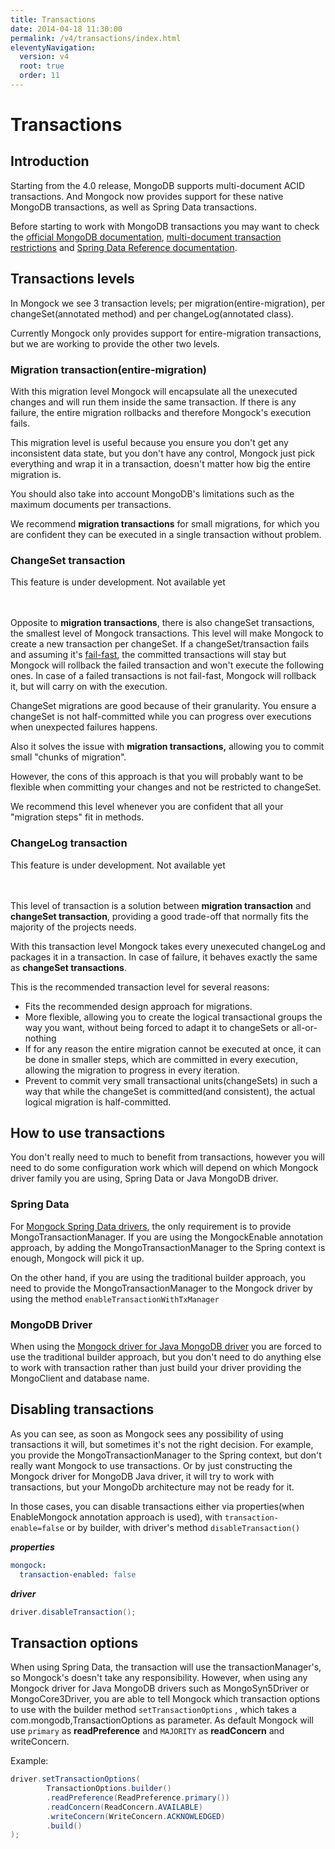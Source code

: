 ```yaml
---
title: Transactions
date: 2014-04-18 11:30:00 
permalink: /v4/transactions/index.html
eleventyNavigation:
  version: v4
  root: true
  order: 11
---
```


# Transactions

## Introduction

Starting from the 4.0 release, MongoDB supports multi-document ACID transactions. And Mongock now provides support for these native MongoDB transactions, as well as Spring Data transactions.

Before starting to work with MongoDB transactions you may want to check the [official MongoDB documentation](https://docs.mongodb.com/manual/core/transactions/), [multi-document  transaction restrictions](https://docs.mongodb.com/manual/reference/limits/#Multi-document-Transactions) and [Spring Data Reference documentation](https://docs.spring.io/spring-data/mongodb/docs/current/reference/html/#mongo.transactions).

## Transactions levels

In Mongock we see 3 transaction levels; per migration\(entire-migration\), per changeSet\(annotated method\) and per changeLog\(annotated class\). 

Currently Mongock only provides support for entire-migration transactions, but we are working to provide the other two levels.

### Migration transaction\(entire-migration\)

With this migration level Mongock will encapsulate all the unexecuted changes and will run them inside the same transaction. If there is any failure, the entire migration rollbacks and therefore Mongock's execution fails.

This migration level is useful because you ensure you don't get any inconsistent data state, but you don't have any control, Mongock just pick everything and wrap it in a transaction, doesn't matter how big the entire migration is. 

You should also take into account MongoDB's limitations such as the maximum documents per transactions.

We recommend **migration transactions** for small migrations, for which you are confident they can be executed in a single transaction without problem.

### ChangeSet transaction

<div class="warning">
This feature is under development. Not available yet
</div>
<br><br>

Opposite to **migration transactions**, there is also changeSet transactions, the smallest level of Mongock transactions. This level will make Mongock to create a new transaction per changeSet. If a changeSet/transaction fails and assuming  it's [fail-fast](/v4/advanced-configuration.md#fail-fast), the committed transactions will stay but Mongock will rollback the failed transaction and won't execute the following ones. In case of a failed transactions is not fail-fast, Mongock will rollback it, but will carry on with the execution.

ChangeSet migrations are good because of their granularity. You ensure a changeSet is not half-committed while you can progress over executions when unexpected failures happens.

Also it solves  the issue with **migration transactions,** allowing you to commit small "chunks of migration".

However, the cons of this approach is that you will probably want to be flexible when committing your changes and not be restricted to changeSet.

We recommend this level whenever you are confident that all your "migration steps" fit in methods.

### ChangeLog transaction

<div class="warning">
This feature is under development. Not available yet
</div>
<br><br>

This level of transaction is a solution between **migration transaction** and **changeSet transaction**, providing a good trade-off that normally fits the majority of the projects needs.

With this transaction level Mongock takes every unexecuted changeLog and packages it in a transaction. In case of failure, it behaves exactly the same as **changeSet transactions**.

This is the recommended transaction level for several reasons:

* Fits the recommended design approach for migrations. 
* More flexible, allowing you to create the logical transactional groups the way you want, without being forced to adapt it to changeSets or all-or-nothing
* If for any reason the entire migration cannot be executed at once, it can be done in smaller steps, which are committed in every execution, allowing the migration to progress in every iteration.
* Prevent to commit very small transactional units\(changeSets\) in such a way that while the changeSet is committed\(and consistent\), the actual logical migration is half-committed.

## How to use transactions

You don't really need to much to benefit from transactions, however you will need to do some configuration work which will depend on which Mongock driver family you are using, Spring Data or Java MongoDB driver.

### Spring Data

For [Mongock Spring Data drivers](/v4/spring), the only requirement is to provide MongoTransactionManager. If you are using the MongockEnable annotation approach, by adding the MongoTransactionManager to the Spring context is enough, Mongock will pick it up.

On the other hand, if you are using the traditional builder approach, you need to provide the MongoTransactionManager to the Mongock driver by using the method `enableTransactionWithTxManager` 

### MongoDB Driver

When using the [Mongock driver for Java MongoDB driver](/v4/spring) you are forced to use the traditional builder approach, but you don't need to do anything else to work with transaction rather than just build your driver providing the MongoClient and database name.

## Disabling transactions

As you can see, as soon as Mongock sees any possibility of using transactions it will, but sometimes it's not the right decision. For example, you provide the MongoTransactionManager to the Spring context, but don't really want Mongock to use transactions. Or by just constructing the Mongock driver for MongoDB Java driver, it will try to work with transactions, but your MongoDb architecture may not be ready for it.

In those cases, you can disable transactions either via properties\(when EnableMongock annotation approach is used\), with `transaction-enable=false` or by builder, with driver's method `disableTransaction()`

***properties***
```yaml
mongock:
  transaction-enabled: false
```


***driver***
```java
driver.disableTransaction();
```

## Transaction options

When using Spring Data, the transaction will use the transactionManager's, so Mongock's doesn't take any responsibility. However, when using any Mongock driver for Java MongoDB drivers such as MongoSyn5Driver or MongoCore3Driver, you are able to tell Mongock which transaction options to use with the builder method `setTransactionOptions` , which takes a com.mongodb,TransactionOptions as parameter. As default Mongock will use `primary` as **readPreference** and `MAJORITY` as **readConcern** and writeConcern.

Example:

```java
driver.setTransactionOptions(
        TransactionOptions.builder()
        .readPreference(ReadPreference.primary())
        .readConcern(ReadConcern.AVAILABLE)
        .writeConcern(WriteConcern.ACKNOWLEDGED)
        .build()
);
```
